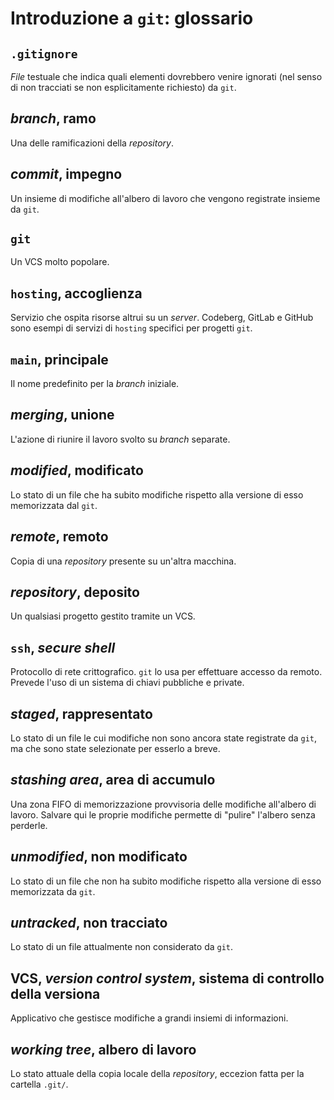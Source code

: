 # Introduzione a `git`: glossario

## `.gitignore`

_File_ testuale che indica quali elementi dovrebbero venire ignorati (nel senso
di non tracciati se non esplicitamente richiesto) da `git`.

## _branch_, ramo

Una delle ramificazioni della _repository_.

## _commit_, impegno
Un insieme di modifiche all'albero di lavoro che vengono registrate insieme da
`git`.

## `git`

Un VCS molto popolare.

## `hosting`, accoglienza

Servizio che ospita risorse altrui su un _server_. Codeberg, GitLab e GitHub
sono esempi di servizi di `hosting` specifici per progetti `git`.

## `main`, principale

Il nome predefinito per la _branch_ iniziale.

## _merging_, unione

L'azione di riunire il lavoro svolto su _branch_ separate.

## _modified_, modificato

Lo stato di un file che ha subito modifiche rispetto alla versione di esso
memorizzata dal `git`.

## _remote_, remoto

Copia di una _repository_ presente su un'altra macchina.

## _repository_, deposito

Un qualsiasi progetto gestito tramite un VCS.

## `ssh`, _secure shell_

Protocollo di rete crittografico. `git` lo usa per effettuare accesso da remoto.
Prevede l'uso di un sistema di chiavi pubbliche e private.

## _staged_, rappresentato

Lo stato di un file le cui modifiche non sono ancora state registrate da `git`,
ma che sono state selezionate per esserlo a breve.

## _stashing area_, area di accumulo

Una zona FIFO di memorizzazione provvisoria delle modifiche all'albero di
lavoro. Salvare qui le proprie modifiche permette di "pulire" l'albero senza
perderle.

## _unmodified_, non modificato

Lo stato di un file che non ha subito modifiche rispetto alla versione di esso
memorizzata da `git`.

## _untracked_, non tracciato

Lo stato di un file attualmente non considerato da `git`.

## VCS, _version control system_, sistema di controllo della versiona

Applicativo che gestisce modifiche a grandi insiemi di informazioni.

## _working tree_, albero di lavoro

Lo stato attuale della copia locale della _repository_, eccezion fatta per la
cartella `.git/`.
